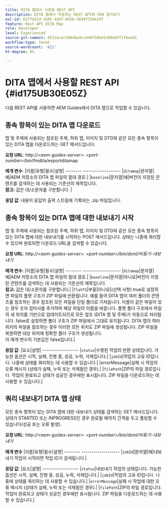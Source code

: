```yaml
---
title: DITA 맵에서 사용할 REST API
description: DITA 맵에서 작동하는 REST API에 대해 알아보기
exl-id: 6277e52d-1b05-4dd7-8d2b-4b94f329e2d7
feature: Rest API DITA Map
role: Developer
level: Experienced
source-git-commit: 0513ecac38840a4cc649758bd1180edff1f8aed1
workflow-type: tm+mt
source-wordcount: '611'
ht-degree: 0%

---
```


# DITA 맵에서 사용할 REST API {#id175UB30E05Z}

다음 REST API를 사용하면 AEM Guides에서 DITA 맵으로 작업할 수 있습니다.

## 종속 항목이 있는 DITA 맵 다운로드

맵 및 주제에 사용되는 참조된 주제, 하위 맵, 이미지 및 DTD와 같은 모든 종속 항목이 있는 DITA 맵을 다운로드하는 GET 메서드입니다.

**요청 URL**: http://*&lt;aem-guides-server>*: *&lt;port-number>*/bin/fmdita/exportditamap

**매개 변수**: |이름|유형|필수|설명| -------- ------------------- |`ditamap`|문자열|예|AEM 저장소의 DITA 맵 파일의 절대 경로.| |`baseline`|문자열|예|버전이 지정된 콘텐츠를 검색하는 데 사용되는 기준선의 제목입니다. <br> **참고:** 값은 대/소문자를 구분합니다. |

**응답 값**: 내용이 응답의 출력 스트림에 기록되는 .zip 파일입니다.

## 종속 항목이 있는 DITA 맵에 대한 내보내기 시작

맵 및 주제에 사용되는 참조된 주제, 하위 맵, 이미지 및 DTD와 같은 모든 종속 항목이 있는 DITA 맵에 대한 내보내기를 시작하는 POST 메서드입니다. 상태는 나중에 쿼리할 수 있으며 완료되면 다운로드 URL을 검색할 수 있습니다.

**요청 URL**: http:*//&lt;aem-guides-server>: &lt;port-number>/bin/dxml/비동기-내보내기*

**매개 변수**: |이름|유형|필수|설명| -------- ------------------- |`ditamap`|문자열|예|AEM 저장소의 DITA 맵 파일의 절대 경로.| |`baseline`|문자열|아니요|버전이 지정된 콘텐츠를 검색하는 데 사용되는 기준선의 제목입니다. <br> **참고:** 값은 대/소문자를 구분합니다.| |`flatFS`|부울|아니요|\(선택 사항\) true로 설정하면 파일의 플랫 구조가 ZIP 파일에 반환됩니다. 예를 들어 DITA 맵이 여러 폴더의 콘텐츠를 참조하는 경우 참조된 모든 파일을 단일 폴더로 가져옵니다. 이름이 같은 파일이 있는 경우 숫자 접미사를 추가하여 해당 파일의 이름을 바꿉니다. 플랫 폴더 구조에서 파일의 새 위치를 기반으로 업데이트되므로 모든 참조 \(DITA 맵 및 주제\)가 자동으로 처리됩니다. false로 설정하면 폴더 구조가 ZIP 파일에서 그대로 유지됩니다. DITA 맵이 여러 위치의 파일을 참조하는 경우 이러한 모든 위치도 ZIP 파일에 생성됩니다. ZIP 파일을 복원하면 대상 위치에 정확한 폴더 구조가 생성됩니다. <br> 이 매개 변수의 기본값은 false입니다.|

**응답 값**: |요소|설명| ------------------ |`status`|수행된 작업의 반환 상태입니다. 가능한 옵션은 시작, 실패, 진행 중, 성공, 누락, 삭제입니다.| |`jobId`|작업의 고유 ID입니다. 나중에 상태를 쿼리하는 데 사용할 수 있습니다.| |errorMessage|실패 시 작업의 오류 메시지 \(상태가 실패, 누락 또는 삭제됨인 경우\).| |`filePath`|ZIP의 파일 경로입니다. 작업이 완료되고 상태가 성공인 경우에만 표시됩니다. ZIP 파일을 다운로드하는 데 사용할 수 있습니다.|

## 쿼리 내보내기 DITA 맵 상태

모든 종속 항목이 있는 DITA 맵에 대한 내보내기 상태를 검색하는 GET 메서드입니다. 상태가 STARTED 또는 INPROGRESS인 경우 완료될 때까지 간격을 두고 폴링할 수 있습니다\(성공 또는 오류 발생\).

**요청 URL**: http:*//&lt;aem-guides-server>: &lt;port-number>/bin/dxml/비동기-내보내기*

**매개 변수**
|이름|유형|필수|설명| -------- ------------------- |`jobId`|문자열|예|내보내기 작업이 시작되면 작업 ID가 검색됩니다.|

**응답 값**: |요소|설명| ------------------ |`status`|내보내기 작업의 상태입니다. 가능한 옵션은 시작, 실패, 진행 중, 성공, 누락, 삭제입니다.| |`jobId`|작업의 고유 ID입니다. 나중에 상태를 쿼리하는 데 사용할 수 있습니다.| |`errorMessage`|실패 시 작업에 대한 오류 메시지 \(상태가 실패, 누락 또는 삭제됨인 경우\).| |`filePath`|ZIP의 파일 경로입니다. 작업이 완료되고 상태가 성공인 경우에만 표시됩니다. ZIP 파일을 다운로드하는 데 사용할 수 있습니다.|
